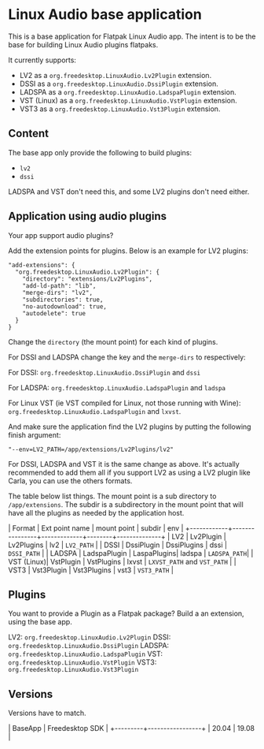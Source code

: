 Linux Audio base application
============================

This is a base application for Flatpak Linux Audio app. The intent is
to be the base for building Linux Audio plugins flatpaks.

It currently supports:

- LV2 as a `org.freedesktop.LinuxAudio.Lv2Plugin` extension.
- DSSI as a `org.freedesktop.LinuxAudio.DssiPlugin` extension.
- LADSPA as a `org.freedesktop.LinuxAudio.LadspaPlugin` extension.
- VST (Linux) as a `org.freedesktop.LinuxAudio.VstPlugin` extension.
- VST3 as a `org.freedesktop.LinuxAudio.Vst3Plugin` extension.

Content
-------

The base app only provide the following to build plugins:

- `lv2`
- `dssi`

LADSPA and VST don't need this, and some LV2 plugins don't need
either.

Application using audio plugins
-------------------------------

Your app support audio plugins?

Add the extension points for plugins. Below is an example for LV2 plugins:

```
"add-extensions": {
  "org.freedesktop.LinuxAudio.Lv2Plugin": {
    "directory": "extensions/Lv2Plugins",
    "add-ld-path": "lib",
    "merge-dirs": "lv2",
    "subdirectories": true,
    "no-autodownload": true,
    "autodelete": true
  }
}
```

Change the `directory` (the mount point) for each kind of plugins.

For DSSI and LADSPA change the key and the `merge-dirs` to respectively:

For DSSI: `org.freedesktop.LinuxAudio.DssiPlugin` and `dssi`

For LADSPA: `org.freedesktop.LinuxAudio.LadspaPlugin` and `ladspa`

For Linux VST (ie VST compiled for Linux, not those running with
Wine): `org.freedesktop.LinuxAudio.LadspaPlugin` and `lxvst`.

And make sure the application find the LV2 plugins by putting the
following finish argument:

```
"--env=LV2_PATH=/app/extensions/Lv2Plugins/lv2"
```

For DSSI, LADSPA and VST it is the same change as above. It's actually
recommended to add them all if you support LV2 as using a LV2 plugin
like Carla, you can use the others formats.

The table below list things. The mount point is a sub directory to
`/app/extensions`. The subdir is a subdirectory in the mount point
that will have all the plugins as needed by the application host.


| Format     | Ext point name | mount point | subdir | env          |
+------------+----------------+-------------+--------+--------------+
| LV2        | Lv2Plugin      | Lv2Plugins  | lv2    | `LV2_PATH`   |
| DSSI       | DssiPlugin     | DssiPlugins | dssi   | `DSSI_PATH`  |
| LADSPA     | LadspaPlugin   | LaspaPlugins| ladspa | `LADSPA_PATH`|
| VST (Linux)| VstPlugin      | VstPlugins  | lxvst  | `LXVST_PATH` and `VST_PATH` |
| VST3       | Vst3Plugin     | Vst3Plugins | vst3   | `VST3_PATH`  |


Plugins
-------

You want to provide a Plugin as a Flatpak package? Build a
an extension, using the base app.

LV2: `org.freedesktop.LinuxAudio.Lv2Plugin`
DSSI: `org.freedesktop.LinuxAudio.DssiPlugin`
LADSPA: `org.freedesktop.LinuxAudio.LadspaPlugin`
VST: `org.freedesktop.LinuxAudio.VstPlugin`
VST3: `org.freedesktop.LinuxAudio.Vst3Plugin`


Versions
--------

Versions have to match.

| BaseApp | Freedesktop SDK |
+---------+-----------------+
| 20.04   | 19.08           |
